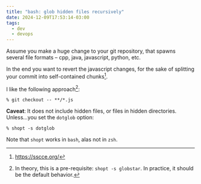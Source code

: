 ```yaml
---
title: "bash: glob hidden files recursively"
date: 2024-12-09T17:53:14-03:00
tags:
  - dev
  - devops
---
```


Assume you make a huge change to your git repository, that spawns several file
formats – cpp, java, javascript, python, etc.

In the end you want to revert the javascript changes, for the sake of splitting
your commit into self-contained chunks[^1].

I like the following approach[^2]:

```shell
% git checkout -- **/*.js
```

**Caveat**: It does not include hidden files, or files in hidden directories.
Unless...you set the `dotglob` option:

```shell
% shopt -s dotglob
```

Note that `shopt` works in `bash`, alas not in `zsh`.


[^1]: https://sscce.org/
[^2]: In theory, this is a pre-requisite: `shopt -s globstar`. In practice, it
    should be the default behavior.

<!--more-->
